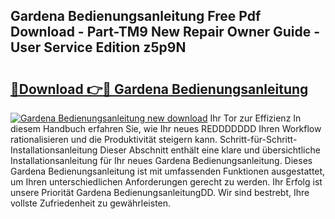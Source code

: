 ## Gardena Bedienungsanleitung Free Pdf Download - Part-TM9 New Repair Owner Guide - User Service Edition z5p9N

# <h2><a href="http://df1ik6.blite.top/?on=Gardena+Bedienungsanleitung">🔗Download 👉🔴 Gardena Bedienungsanleitung</a></h2>

[![Gardena Bedienungsanleitung new download](https://i.imgur.com/lujVjoI.png)](http://df1ik6.blite.top/?on=Gardena+Bedienungsanleitung)
Ihr Tor zur Effizienz In diesem Handbuch erfahren Sie, wie Ihr neues REDDDDDDD Ihren Workflow rationalisieren und die Produktivität steigern kann. Schritt-für-Schritt-Installationsanleitung Dieser Abschnitt enthält eine klare und übersichtliche Installationsanleitung für Ihr neues Gardena Bedienungsanleitung. Dieses Gardena Bedienungsanleitung ist mit umfassenden Funktionen ausgestattet, um Ihren unterschiedlichen Anforderungen gerecht zu werden. Ihr Erfolg ist unsere Priorität Gardena BedienungsanleitungDD. Wir sind bestrebt, Ihre vollste Zufriedenheit zu gewährleisten.
